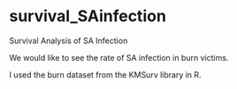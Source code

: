 # survival_SAinfection
Survival Analysis of SA Infection


We would like to see the rate of SA infection in burn victims. 

I used the burn dataset from the KMSurv library in R.
